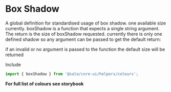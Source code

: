 # Box Shadow

A global definition for standardised usage of box shadow. one available size currently. boxShadow is a function that expects a single string argument. The return is the size of boxShadow requested. currently there is only one defined shadow so any argument can be passed to get the default return:

if an invalid or no argument is passed to the function the default size will be returned

Include

```javascript
import { boxShadow } from '@salo/core-ui/helpers/colours';
```

**For full list of colours see storybook**